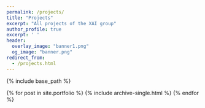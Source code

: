 ```yaml
---
permalink: /projects/
title: "Projects"
excerpt: "All projects of the XAI group"
author_profile: true
excerpt: ' '
header:
  overlay_image: "banner1.png"
  og_image: "banner.png"
redirect_from: 
  - /projects.html
---
```


{% include base_path %}

{% for post in site.portfolio %}
  {% include archive-single.html %}
{% endfor %}
